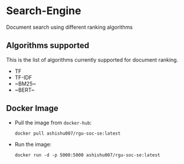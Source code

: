 # Search-Engine

Document search using different ranking algorithms

## Algorithms supported 
This is the list of algorithms currently supported for document ranking. 
* TF
* TF-IDF
* ~BM25~
* ~BERT~

## Docker Image

* Pull the image from `docker-hub`:

    ```docker pull ashishu007/rgu-soc-se:latest```

* Run the image:

    ```docker run -d -p 5000:5000 ashishu007/rgu-soc-se:latest```